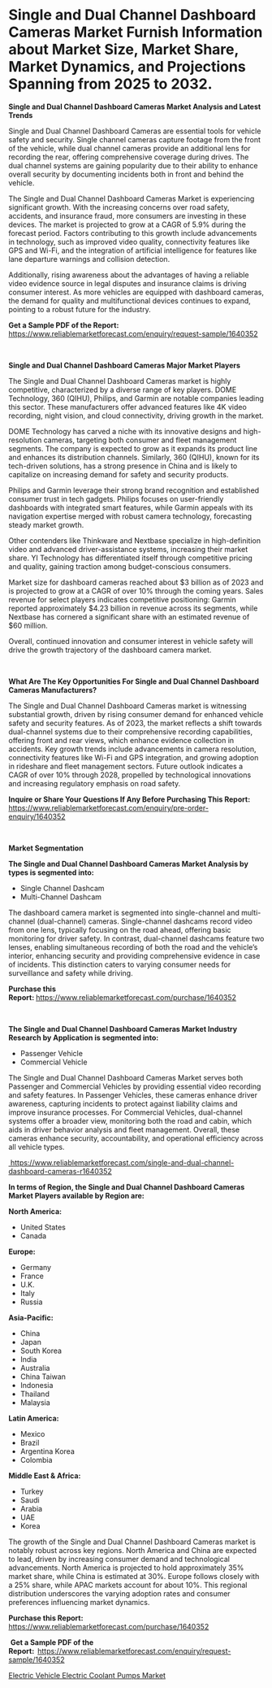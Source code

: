 <p><h1>Single and Dual Channel Dashboard Cameras Market Furnish Information about Market Size, Market Share, Market Dynamics, and Projections Spanning from 2025 to 2032.</h1></p><p><strong>Single and Dual Channel Dashboard Cameras Market Analysis and Latest Trends</strong></p>
<p><p>Single and Dual Channel Dashboard Cameras are essential tools for vehicle safety and security. Single channel cameras capture footage from the front of the vehicle, while dual channel cameras provide an additional lens for recording the rear, offering comprehensive coverage during drives. The dual channel systems are gaining popularity due to their ability to enhance overall security by documenting incidents both in front and behind the vehicle.</p><p>The Single and Dual Channel Dashboard Cameras Market is experiencing significant growth. With the increasing concerns over road safety, accidents, and insurance fraud, more consumers are investing in these devices. The market is projected to grow at a CAGR of 5.9% during the forecast period. Factors contributing to this growth include advancements in technology, such as improved video quality, connectivity features like GPS and Wi-Fi, and the integration of artificial intelligence for features like lane departure warnings and collision detection.</p><p>Additionally, rising awareness about the advantages of having a reliable video evidence source in legal disputes and insurance claims is driving consumer interest. As more vehicles are equipped with dashboard cameras, the demand for quality and multifunctional devices continues to expand, pointing to a robust future for the industry.</p></p>
<p><strong>Get a Sample PDF of the Report:&nbsp;</strong> <a href="https://www.reliablemarketforecast.com/enquiry/request-sample/1640352?utm_campaign=2736&utm_medium=2&utm_source=Github&utm_content=ia&utm_term=30032025&utm_id=single-and-dual-channel-dashboard-cameras">https://www.reliablemarketforecast.com/enquiry/request-sample/1640352</a></p>
<p>&nbsp;</p>
<p><strong>Single and Dual Channel Dashboard Cameras Major Market Players</strong></p>
<p><p>The Single and Dual Channel Dashboard Cameras market is highly competitive, characterized by a diverse range of key players. DOME Technology, 360 (QIHU), Philips, and Garmin are notable companies leading this sector. These manufacturers offer advanced features like 4K video recording, night vision, and cloud connectivity, driving growth in the market.</p><p>DOME Technology has carved a niche with its innovative designs and high-resolution cameras, targeting both consumer and fleet management segments. The company is expected to grow as it expands its product line and enhances its distribution channels. Similarly, 360 (QIHU), known for its tech-driven solutions, has a strong presence in China and is likely to capitalize on increasing demand for safety and security products. </p><p>Philips and Garmin leverage their strong brand recognition and established consumer trust in tech gadgets. Philips focuses on user-friendly dashboards with integrated smart features, while Garmin appeals with its navigation expertise merged with robust camera technology, forecasting steady market growth. </p><p>Other contenders like Thinkware and Nextbase specialize in high-definition video and advanced driver-assistance systems, increasing their market share. YI Technology has differentiated itself through competitive pricing and quality, gaining traction among budget-conscious consumers.</p><p>Market size for dashboard cameras reached about $3 billion as of 2023 and is projected to grow at a CAGR of over 10% through the coming years. Sales revenue for select players indicates competitive positioning: Garmin reported approximately $4.23 billion in revenue across its segments, while Nextbase has cornered a significant share with an estimated revenue of $60 million. </p><p>Overall, continued innovation and consumer interest in vehicle safety will drive the growth trajectory of the dashboard camera market.</p></p>
<p>&nbsp;</p>
<p><strong>What Are The Key Opportunities For Single and Dual Channel Dashboard Cameras Manufacturers?</strong></p>
<p><p>The Single and Dual Channel Dashboard Cameras market is witnessing substantial growth, driven by rising consumer demand for enhanced vehicle safety and security features. As of 2023, the market reflects a shift towards dual-channel systems due to their comprehensive recording capabilities, offering front and rear views, which enhance evidence collection in accidents. Key growth trends include advancements in camera resolution, connectivity features like Wi-Fi and GPS integration, and growing adoption in rideshare and fleet management sectors. Future outlook indicates a CAGR of over 10% through 2028, propelled by technological innovations and increasing regulatory emphasis on road safety.</p></p>
<p><strong>Inquire or Share Your Questions If Any Before Purchasing This Report:</strong> <a href="https://www.reliablemarketforecast.com/enquiry/pre-order-enquiry/1640352?utm_campaign=2736&utm_medium=2&utm_source=Github&utm_content=ia&utm_term=30032025&utm_id=single-and-dual-channel-dashboard-cameras">https://www.reliablemarketforecast.com/enquiry/pre-order-enquiry/1640352</a></p>
<p>&nbsp;</p>
<p><strong>Market Segmentation</strong></p>
<p><strong>The Single and Dual Channel Dashboard Cameras Market Analysis by types is segmented into:</strong></p>
<p><ul><li>Single Channel Dashcam</li><li>Multi-Channel Dashcam</li></ul></p>
<p><p>The dashboard camera market is segmented into single-channel and multi-channel (dual-channel) cameras. Single-channel dashcams record video from one lens, typically focusing on the road ahead, offering basic monitoring for driver safety. In contrast, dual-channel dashcams feature two lenses, enabling simultaneous recording of both the road and the vehicle’s interior, enhancing security and providing comprehensive evidence in case of incidents. This distinction caters to varying consumer needs for surveillance and safety while driving.</p></p>
<p><strong>Purchase this Report:&nbsp;</strong><a href="https://www.reliablemarketforecast.com/purchase/1640352?utm_campaign=2736&utm_medium=2&utm_source=Github&utm_content=ia&utm_term=30032025&utm_id=single-and-dual-channel-dashboard-cameras">https://www.reliablemarketforecast.com/purchase/1640352</a></p>
<p>&nbsp;</p>
<p><strong>The Single and Dual Channel Dashboard Cameras Market Industry Research by Application is segmented into:</strong></p>
<p><ul><li>Passenger Vehicle</li><li>Commercial Vehicle</li></ul></p>
<p><p>The Single and Dual Channel Dashboard Cameras Market serves both Passenger and Commercial Vehicles by providing essential video recording and safety features. In Passenger Vehicles, these cameras enhance driver awareness, capturing incidents to protect against liability claims and improve insurance processes. For Commercial Vehicles, dual-channel systems offer a broader view, monitoring both the road and cabin, which aids in driver behavior analysis and fleet management. Overall, these cameras enhance security, accountability, and operational efficiency across all vehicle types.</p></p>
<p><a href="https://www.reliablemarketforecast.com/single-and-dual-channel-dashboard-cameras-r1640352?utm_campaign=2736&utm_medium=2&utm_source=Github&utm_content=ia&utm_term=30032025&utm_id=single-and-dual-channel-dashboard-cameras">&nbsp;https://www.reliablemarketforecast.com/single-and-dual-channel-dashboard-cameras-r1640352</a></p>
<p><strong>In terms of Region, the Single and Dual Channel Dashboard Cameras Market Players available by Region are:</strong></p>
<p>
    <p> <strong> North America: </strong>
        <ul>
            <li>United States</li>
            <li>Canada</li>
        </ul>
        </p> 
    <p> <strong> Europe: </strong>
        <ul>
            <li>Germany</li>
            <li>France</li>
            <li>U.K.</li>
            <li>Italy</li>
            <li>Russia</li>
        </ul>
        </p> 
    <p> <strong> Asia-Pacific: </strong>
        <ul>
            <li>China</li>
            <li>Japan</li>
            <li>South Korea</li>
            <li>India</li>
            <li>Australia</li>
            <li>China Taiwan</li>
            <li>Indonesia</li>
            <li>Thailand</li>
            <li>Malaysia</li>
        </ul>
        </p> 
    <p> <strong> Latin America: </strong>
        <ul>
            <li>Mexico</li>
            <li>Brazil</li>
            <li>Argentina Korea</li>
            <li>Colombia</li>
        </ul>
        </p> 
    <p> <strong> Middle East & Africa: </strong>
        <ul>
            <li>Turkey</li>
            <li>Saudi</li>
            <li>Arabia</li>
            <li>UAE</li>
            <li>Korea</li>
        </ul>
    </p>
    </p>
<p><p>The growth of the Single and Dual Channel Dashboard Cameras market is notably robust across key regions. North America and China are expected to lead, driven by increasing consumer demand and technological advancements. North America is projected to hold approximately 35% market share, while China is estimated at 30%. Europe follows closely with a 25% share, while APAC markets account for about 10%. This regional distribution underscores the varying adoption rates and consumer preferences influencing market dynamics.</p></p>
<p><strong>Purchase this Report: </strong><a href="https://www.reliablemarketforecast.com/purchase/1640352?utm_campaign=2736&utm_medium=2&utm_source=Github&utm_content=ia&utm_term=30032025&utm_id=single-and-dual-channel-dashboard-cameras">https://www.reliablemarketforecast.com/purchase/1640352</a></p>
<p>&nbsp;<strong>Get a Sample PDF of the Report:&nbsp;&nbsp;</strong><a href="https://www.reliablemarketforecast.com/enquiry/request-sample/1640352?utm_campaign=2736&utm_medium=2&utm_source=Github&utm_content=ia&utm_term=30032025&utm_id=single-and-dual-channel-dashboard-cameras">https://www.reliablemarketforecast.com/enquiry/request-sample/1640352</a></p>
<p><strong></strong></p>
<p><p><a href="https://github.com/meuskocov/Market-Research-Report-List-1/blob/main/electric-vehicle-electric-coolant-pumps-market.md?utm_campaign=2736&utm_medium=2&utm_source=Github&utm_content=ia&utm_term=30032025&utm_id=single-and-dual-channel-dashboard-cameras">Electric Vehicle Electric Coolant Pumps Market</a></p></p>